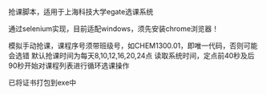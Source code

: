 抢课脚本，适用于上海科技大学egate选课系统

通过selenium实现，目前适配windows，须先安装chrome浏览器！

模拟手动抢课，课程序号须带班级号，如CHEM1300.01，即唯一代码，否则可能会选错
默认抢课时间为每天8,10,12,16,20,24点
读取系统时间，定点前40秒及后90秒开始对课程列表进行循环选课操作

已将证书打包到exe中
